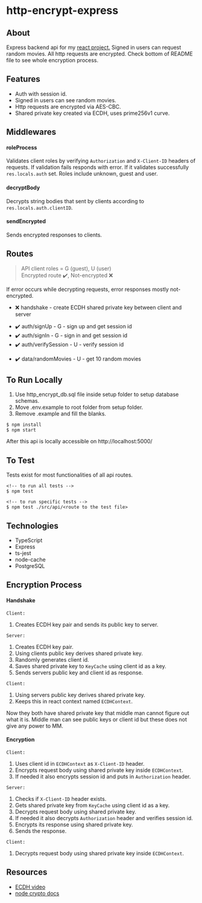# http-encrypt-express

## About

Express backend api for my [react project.](https://github.com/ensarkr/http-encrypt-react) Signed in users can request random movies. All http requests are encrypted. Check bottom of README file to see whole encryption process.

## Features

- Auth with session id.
- Signed in users can see random movies.
- Http requests are encrypted via AES-CBC.
- Shared private key created via ECDH, uses prime256v1 curve.

## Middlewares

#### roleProcess

Validates client roles by verifying `Authorization` and `X-Client-ID` headers of requests.
If validation fails responds with error.
If it validates successfully `res.locals.auth` set.
Roles include unknown, guest and user.

#### decryptBody

Decrypts string bodies that sent by clients according to `res.locals.auth.clientID`.

#### sendEncrypted

Sends encrypted responses to clients.

## Routes

> API client roles = G (guest), U (user)  
> Encrypted route ✔️, Not-encrypted ❌

 If error occurs while decrypting requests, error responses mostly not-encrypted.

- ❌ handshake - create ECDH shared private key between client and server
  >
- ✔️ auth/signUp - G - sign up and get session id
- ✔️ auth/signIn - G - sign in and get session id
- ✔️ auth/verifySession - U - verify session id
  >
- ✔️ data/randomMovies - U - get 10 random movies

## To Run Locally

1. Use http_encrypt_db.sql file inside setup folder to setup database schemas.
2. Move .env.example to root folder from setup folder.
3. Remove .example and fill the blanks.

```
$ npm install
$ npm start
```

After this api is locally accessible on http://localhost:5000/

## To Test

Tests exist for most functionalities of all api routes.

```
<!-- to run all tests -->
$ npm test

<!-- to run specific tests -->
$ npm test ./src/api/<route to the test file>
```

## Technologies

- TypeScript
- Express
- ts-jest
- node-cache
- PostgreSQL

## Encryption Process

#### Handshake

`Client:`

1. Creates ECDH key pair and sends its public key to server.

`Server:`

1. Creates ECDH key pair.
2. Using clients public key derives shared private key.
3. Randomly generates client id.
4. Saves shared private key to `KeyCache` using client id as a key.
5. Sends servers public key and client id as response.

`Client:`

1. Using servers public key derives shared private key.
2. Keeps this in react context named `ECDHContext`.

Now they both have shared private key that middle man cannot figure out what it is.
Middle man can see public keys or client id but these does not give any power to MM.

#### Encryption

`Client:`

1. Uses client id in `ECDHContext` as `X-Client-ID` header.
2. Encrypts request body using shared private key inside `ECDHContext`.
3. If needed it also encrypts session id and puts in `Authorization` header.

`Server:`

1. Checks if `X-Client-ID` header exists.
2. Gets shared private key from `KeyCache` using client id as a key.
3. Decrypts request body using shared private key.
4. If needed it also decrypts `Authorization` header and verifies session id.
5. Encrypts its response using shared private key.
6. Sends the response.

`Client:`

1. Decrypts request body using shared private key inside `ECDHContext`.

## Resources

- [ECDH video](https://www.youtube.com/watch?v=gAtBM06xwaw)
- [node crypto docs](https://nodejs.org/api/crypto.html)
